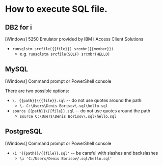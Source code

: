 # How to execute SQL file.

## DB2 for i

\[Windows\] 5250 Emulator provided by IBM i Access Client Solutions

* `runsqlstm srcfile({{file}}) srcmbr({{member}})`
    * e.g. `runsqlstm srcfile(SQLF) srcmbr(HELLO)`



## MySQL

\[Windows\] Command prompt or PowerShell console

There are two possible options:
* `\. {{path}}\{{file}}.sql` -- do not use quotes around the path
    * `\. C:\Users\Denis Borisov\.sql\hello.sql`
* `source {{path}}\{{file}}.sql` -- do not use quotes around the path
    * `source C:\Users\Denis Borisov\.sql\hello.sql`



## PostgreSQL

\[Windows\] Command prompt or PowerShell console

* `\i '{{path}}/{{file}}.sql'` -- be careful with slashes and backslashes
    * `\i 'C:/Users/Denis Borisov/.sql/hello.sql'`
